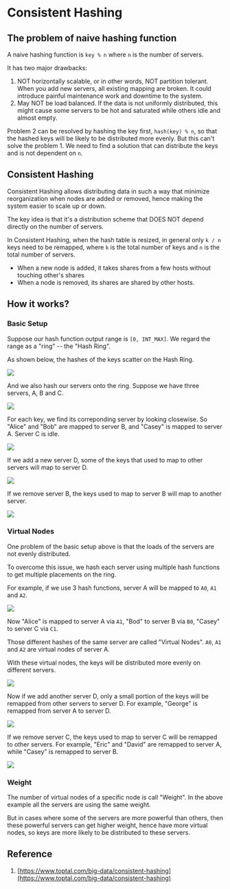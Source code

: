 # Consistent Hashing

## The problem of naive hashing function

A naive hashing function is `key % n` where `n` is the number of servers.

It has two major drawbacks:

1. NOT horizontally scalable, or in other words, NOT partition tolerant. When you add new servers, all existing mapping are broken. It could introduce painful maintenance work and downtime to the system.
2. May NOT be load balanced. If the data is not uniformly distributed, this might cause some servers to be hot and saturated while others idle and almost empty.

Problem 2 can be resolved by hashing the key first, `hash(key) % n`, so that the hashed keys will be likely to be distributed more evenly. But this can't solve the problem 1. We need to find a solution that can distribute the keys and is not dependent on `n`.

## Consistent Hashing

Consistent Hashing allows distributing data in such a way that minimize reorganization when nodes are added or removed, hence making the system easier to scale up or down.

The key idea is that it's a distribution scheme that DOES NOT depend directly on the number of servers.

In Consistent Hashing, when the hash table is resized, in general only `k / n` keys need to be remapped, where `k` is the total number of keys and `n` is the total number of servers.

* When a new node is added, it takes shares from a few hosts without touching other's shares
* When a node is removed, its shares are shared by other hosts.

## How it works?

### Basic Setup

Suppose our hash function output range is `[0, INT_MAX]`. We regard the range as a "ring" -- the "Hash Ring".

As shown below, the hashes of the keys scatter on the Hash Ring.

![](.gitbook/assets/image%20%283%29.png)

And we also hash our servers onto the ring. Suppose we have three servers, A, B and C.

![](.gitbook/assets/image%20%286%29.png)

For each key, we find its correponding server by looking closewise. So "Alice" and "Bob" are mapped to server B, and "Casey" is mapped to server A. Server C is idle.

![](.gitbook/assets/image%20%288%29.png)

If we add a new server D, some of the keys that used to map to other servers will map to server D.

![](.gitbook/assets/image.png)

If we remove server B, the keys used to map to server B will map to another server.

![](.gitbook/assets/image%20%285%29.png)

### Virtual Nodes

One problem of the basic setup above is that the loads of the servers are not evenly distributed.

To overcome this issue, we hash each server using multiple hash functions to get multiple placements on the ring.

For example, if we use 3 hash functions, server A will be mapped to `A0`, `A1` and `A2`.

![](.gitbook/assets/image%20%289%29.png)

Now "Alice" is mapped to server A via `A1`, "Bod" to server B via `B0`, "Casey" to server C via `C1`.

Those different hashes of the same server are called "Virtual Nodes". `A0`, `A1` and `A2` are virtual nodes of server A.

With these virtual nodes, the keys will be distributed more evenly on different servers.

![](.gitbook/assets/image%20%281%29.png)

Now if we add another server D, only a small portion of the keys will be remapped from other servers to server D. For example, "George" is remapped from server A to server D.

![](.gitbook/assets/image%20%2810%29.png)

If we remove server C, the keys used to map to server C will be remapped to other servers. For example, "Eric" and "David" are remapped to server A, while "Casey" is remapped to server B.

![](.gitbook/assets/image%20%287%29.png)

### Weight

The number of virtual nodes of a specific node is call "Weight". In the above example all the servers are using the same weight.

But in cases where some of the servers are more powerful than others, then these powerful servers can get higher weight, hence have more virtual nodes, so keys are more likely to be distributed to these servers.

## Reference

1. [https://www.toptal.com/big-data/consistent-hashing](https://www.toptal.com/big-data/consistent-hashing)





